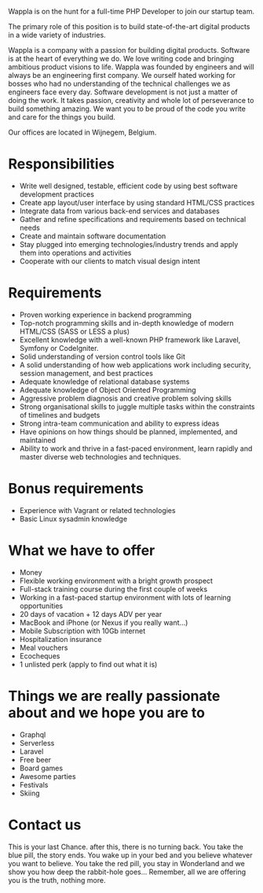 Wappla is on the hunt for a full-time PHP Developer to join our startup team.

The primary role of this position is to build state-of-the-art digital products in a wide variety of industries.

Wappla is a company with a passion for building digital products. Software is at the heart of everything we do. We love writing code and bringing ambitious product visions to life. Wappla was founded by engineers and will always be an engineering first company. We ourself hated working for bosses who had no understanding of the technical challenges we as engineers face every day. Software development is not just a matter of doing the work. It takes passion, creativity and whole lot of perseverance to build something amazing. We want you to be proud of the code you write and care for the things you build.

Our offices are located in Wijnegem, Belgium. 

# Responsibilities
- Write well designed, testable, efficient code by using best software development practices
- Create app layout/user interface by using standard HTML/CSS practices
- Integrate data from various back-end services and databases
- Gather and refine specifications and requirements based on technical needs
- Create and maintain software documentation
- Stay plugged into emerging technologies/industry trends and apply them into operations and activities
- Cooperate with our clients to match visual design intent

# Requirements
- Proven working experience in backend programming 
- Top-notch programming skills and in-depth knowledge of modern HTML/CSS (SASS or LESS a plus)
- Excellent knowledge with a well-known PHP framework like Laravel, Symfony or CodeIgniter. 
- Solid understanding of version control tools like Git
- A solid understanding of how web applications work including security, session management, and best practices
- Adequate knowledge of relational database systems 
- Adequate knowledge of Object Oriented Programming
- Aggressive problem diagnosis and creative problem solving skills
- Strong organisational skills to juggle multiple tasks within the constraints of timelines and budgets
- Strong intra-team communication and ability to express ideas
- Have opinions on how things should be planned, implemented, and maintained
- Ability to work and thrive in a fast-paced environment, learn rapidly and master diverse web technologies and techniques.

# Bonus requirements
- Experience with Vagrant or related technologies
- Basic Linux sysadmin knowledge


# What we have to offer
- Money
- Flexible working environment with a bright growth prospect
- Full-stack training course during the first couple of weeks
- Working in a fast-paced startup environment with lots of learning opportunities
- 20 days of vacation + 12 days ADV per year
- MacBook and iPhone (or Nexus if you really want...)
- Mobile Subscription with 10Gb internet 
- Hospitalization insurance
- Meal vouchers
- Ecocheques
- 1 unlisted perk (apply to find out what it is)

# Things we are really passionate about and we hope you are to
- Graphql
- Serverless
- Laravel
- Free beer
- Board games
- Awesome parties
- Festivals
- Skiing

# Contact us

This is your last Chance. after this, there is no turning back.
You take the blue pill, the story ends. You wake up in your bed and you believe whatever you want to believe. 
You take the red pill, you stay in Wonderland and we show you how deep the rabbit-hole goes...
Remember, all we are offering you is the truth, nothing more.



